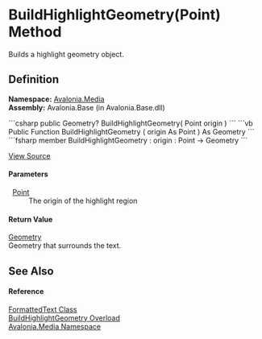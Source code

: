 # BuildHighlightGeometry(Point) Method


Builds a highlight geometry object.



## Definition
**Namespace:** <a href="N_Avalonia_Media">Avalonia.Media</a>  
**Assembly:** Avalonia.Base (in Avalonia.Base.dll)

<Tabs groupId="api-code-preview">
<TabItem value="csharp" label="C#">
```csharp
public Geometry? BuildHighlightGeometry(
	Point origin
)
```
</TabItem>
<TabItem value="vb" label="VB">
```vb
Public Function BuildHighlightGeometry ( 
	origin As Point
) As Geometry
```
</TabItem>
<TabItem value="fsharp" label="F#">
```fsharp
member BuildHighlightGeometry : 
        origin : Point -> Geometry 
```
</TabItem>
</Tabs>



<a href="https://github.com/AvaloniaUI/Avalonia/tree/master/src/Avalonia.Base/Media/FormattedText.cs#L1390" title="View the source code">View Source</a>



#### Parameters
<dl><dt>  <a href="T_Avalonia_Point">Point</a></dt><dd>The origin of the highlight region</dd></dl>

#### Return Value
<a href="T_Avalonia_Media_Geometry">Geometry</a>  
Geometry that surrounds the text.

## See Also


#### Reference
<a href="T_Avalonia_Media_FormattedText">FormattedText Class</a>  
<a href="Overload_Avalonia_Media_FormattedText_BuildHighlightGeometry">BuildHighlightGeometry Overload</a>  
<a href="N_Avalonia_Media">Avalonia.Media Namespace</a>  

